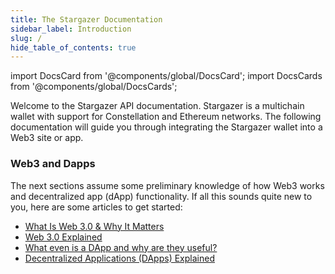 ```yaml
---
title: The Stargazer Documentation
sidebar_label: Introduction
slug: /
hide_table_of_contents: true
---
```


import DocsCard from '@components/global/DocsCard';
import DocsCards from '@components/global/DocsCards';

<head>
  <meta
    name="description"
    content="Welcome to the Stargazer API documentation. Stargazer is a multichain wallet with support for Constellation and Ethereum networks. The following documentation will guide you through integrating the Stargazer wallet into a Web3 site or app. "
  />
  <style>{`
    :root {
      --doc-item-container-width: 60rem;
    }
  `}</style>
</head>

<intro-end />

Welcome to the Stargazer API documentation. Stargazer is a multichain wallet with support for Constellation and Ethereum networks. The following documentation will guide you through integrating the Stargazer wallet into a Web3 site or app. 

### Web3 and Dapps

The next sections assume some preliminary knowledge of how Web3 works and decentralized app (dApp) functionality. If all this sounds quite new to you, here are some articles to get started:

- [What Is Web 3.0 & Why It Matters](https://medium.com/fabric-ventures/what-is-web-3-0-why-it-matters-934eb07f3d2b)
- [Web 3.0 Explained](https://medium.com/dare-to-be-better/web-3-0-explained-8f4032ee39d4)
- [What even is a DApp and why are they useful?](https://medium.com/centrality/what-even-is-a-dapp-and-why-are-they-useful-10f64c13d454)
- [Decentralized Applications (DApps) Explained](https://medium.com/morpheus-labs/decentralized-applications-dapps-explained-5a67c6763ffa)